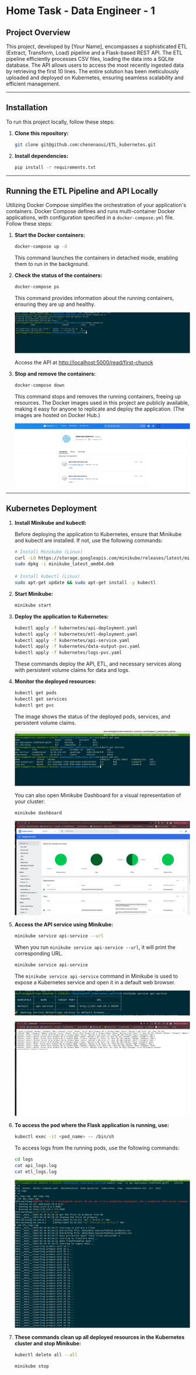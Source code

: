 # Home Task - Data Engineer - 1

## Project Overview

This project, developed by [Your Name], encompasses a sophisticated ETL (Extract, Transform, Load) pipeline and a Flask-based REST API. The ETL pipeline efficiently processes CSV files, loading the data into a SQLite database. The API allows users to access the most recently ingested data by retrieving the first 10 lines. The entire solution has been meticulously uploaded and deployed on Kubernetes, ensuring seamless scalability and efficient management.

---

## Installation

To run this project locally, follow these steps:

1. **Clone this repository:**

    ```bash
    git clone git@github.com:chenenaoui/ETL_kubernetes.git
    ```

2. **Install dependencies:**

    ```bash
    pip install -r requirements.txt
    ```

---

## Running the ETL Pipeline and API Locally

Utilizing Docker Compose simplifies the orchestration of your application's containers. 
Docker Compose defines and runs multi-container Docker applications, with configuration specified in a `docker-compose.yml` file. Follow these steps:

1. **Start the Docker containers:**

    ```bash
    docker-compose up -d
    ```

    This command launches the containers in detached mode, enabling them to run in the background.

2. **Check the status of the containers:**

    ```bash
    docker-compose ps
    ```

    This command provides information about the running containers, ensuring they are up and healthy.

    ![Docker Compose](./images/docker-compose.png)

    Access the API at [http://localhost:5000/read/first-chunck](http://127.0.0.1:5000/read/first-chunck)

3. **Stop and remove the containers:**

    ```bash
    docker-compose down
    ```

    This command stops and removes the running containers, freeing up resources. The Docker images used in this project are publicly available, making it easy for anyone to replicate and deploy the application. (The images are hosted on Docker Hub.)

    ![Docker Compose](./images/Screenshot%20from%202024-03-10%2002-43-06.png)

---

## Kubernetes Deployment

1. **Install Minikube and kubectl:**

    Before deploying the application to Kubernetes, ensure that Minikube and kubectl are installed. If not, use the following commands:

    ```bash
    # Install Minikube (Linux)
    curl -LO https://storage.googleapis.com/minikube/releases/latest/minikube_latest_amd64.deb
    sudo dpkg -i minikube_latest_amd64.deb
    
    # Install kubectl (Linux)
    sudo apt-get update && sudo apt-get install -y kubectl
    ```

2. **Start Minikube:**

    ```bash
    minikube start
    ```

3. **Deploy the application to Kubernetes:**

    ```bash
    kubectl apply -f kubernetes/api-deployment.yaml
    kubectl apply -f kubernetes/etl-deployment.yaml
    kubectl apply -f kubernetes/api-service.yaml
    kubectl apply -f kubernetes/data-output-pvc.yaml
    kubectl apply -f kubernetes/logs-pvc.yaml
    ```

    These commands deploy the API, ETL, and necessary services along with persistent volume claims for data and logs.

4. **Monitor the deployed resources:**

    ```bash
    kubectl get pods
    kubectl get services
    kubectl get pvc
    ```

    The image shows the status of the deployed pods, services, and persistent volume claims.

    ![Docker Compose](./images/check_services.png)

    You can also open Minikube Dashboard for a visual representation of your cluster:

    ```bash
    minikube dashboard
    ```

    ![Docker Compose](./images/dashboard.png)

5. **Access the API service using Minikube:**

    ```bash
    minikube service api-service --url
    ```

    When you run `minikube service api-service --url`, it will print the corresponding URL. 

    ```bash
    minikube service api-service
    ```

    The `minikube service api-service` command in Minikube is used to expose a Kubernetes service and open it in a default web browser.

    ![Docker Compose](./images/run_web_app.png)

    ![Docker Compose](./images/web_output.png)

6. **To access the pod where the Flask application is running, use:**

    ```bash
    kubectl exec -it <pod_name> -- /bin/sh
    ```

    To access logs from the running pods, use the following commands:

    ```bash
    cd logs
    cat api_logs.log
    cat etl_logs.log
    ```

    ![Docker Compose](./images/check_logs.png)

7. **These commands clean up all deployed resources in the Kubernetes cluster and stop Minikube:**

    ```bash
    kubectl delete all --all
    ```

    ```bash
    minikube stop
    ```
